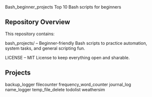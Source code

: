 Bash_beginner_projects
Top 10 Bash scripts for beginners 

  Repository Overview
----------------------

This repository contains:

bash_projects/ – Beginner-friendly Bash scripts to practice automation, system tasks, and general scripting fun.

LICENSE – MIT License to keep everything open and sharable.

 Projects
 ----
backup_logger
filecounter
frequency_word_counter
journal_log
name_logger
temp_file_delete
todolist
weathersim
